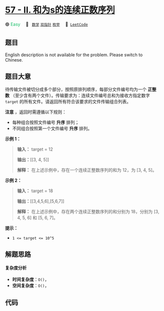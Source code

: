 # [57 - II. 和为s的连续正数序列](https://leetcode.cn/problems/he-wei-sde-lian-xu-zheng-shu-xu-lie-lcof)

🟢 <font color=#15bd66>Easy</font>&emsp; 🔖&ensp; [`数学`](/tag/math.md) [`双指针`](/tag/two-pointers.md) [`枚举`](/tag/enumeration.md)&emsp; 🔗&ensp;[`LeetCode`](https://leetcode.cn/problems/he-wei-sde-lian-xu-zheng-shu-xu-lie-lcof)

## 题目

English description is not available for the problem. Please switch to
Chinese.


## 题目大意

待传输文件被切分成多个部分，按照原排列顺序，每部分文件编号均为一个 **正整数** （至少含有两个文件）。传输要求为：连续文件编号总和为接收方指定数字
`target` 的所有文件。请返回所有符合该要求的文件传输组合列表。

**注意** ，返回时需遵循以下规则：

  * 每种组合按照文件编号 **升序** 排列；
  * 不同组合按照第一个文件编号 **升序** 排列。



**示例 1：**

> 
> 
> 
> 
> 
> **输入：** target = 12
> 
> **输出：**[[3, 4, 5]]
> 
> **解释：** 在上述示例中，存在一个连续正整数序列的和为 12，为 [3, 4, 5]。
> 
> 

**示例 2：**

> 
> 
> 
> 
> 
> **输入：** target = 18
> 
> **输出：**[[3,4,5,6],[5,6,7]]
> 
> **解释：** 在上述示例中，存在两个连续正整数序列的和分别为 18，分别为 [3, 4, 5, 6] 和 [5, 6, 7]。
> 
> 



**提示：**

  * `1 <= target <= 10^5`




## 解题思路

#### 复杂度分析

- **时间复杂度**：`O()`，
- **空间复杂度**：`O()`，

## 代码

```javascript

```